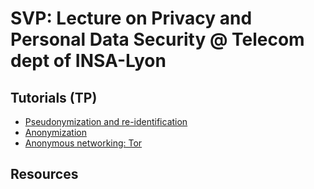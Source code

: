 
# SVP: Lecture on Privacy and Personal Data Security @ Telecom dept of INSA-Lyon 



## Tutorials (TP)
* [Pseudonymization and re-identification](Tutorials/Pseudonymization/Subject_pseudonymization.md)
* [Anonymization](Tutorials/Anonymization/)
* [Anonymous networking: Tor](Tutorials/Tor/)


## Resources

